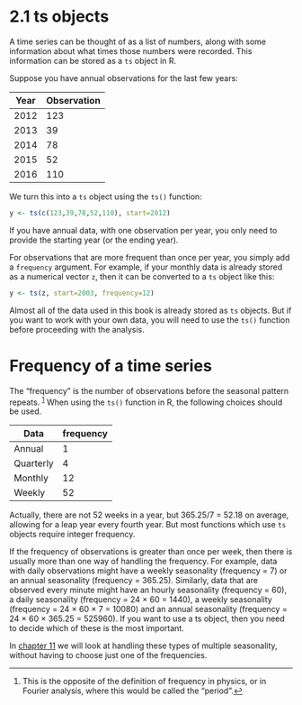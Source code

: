 # 2.1 ts objects
A time series can be thought of as a list of numbers, along with some information about what times those numbers were recorded. This information can be stored as a `ts` object in R.

Suppose you have annual observations for the last few years:

**Year** | **Observation**
-----|-----------
2012 | 123
2013 | 39
2014 | 78
2015 | 52
2016 | 110

We turn this into a `ts` object using the `ts()` function:

```R
y <- ts(c(123,39,78,52,110), start=2012)
```

If you have annual data, with one observation per year, you only need to provide the starting year (or the ending year).

For observations that are more frequent than once per year, you simply add a `frequency` argument. For example, if your monthly data is already stored as a numerical vector `z`, then it can be converted to a `ts` object like this:

```R
y <- ts(z, start=2003, frequency=12)
```

Almost all of the data used in this book is already stored as `ts` objects. But if you want to work with your own data, you will need to use the `ts()` function before proceeding with the analysis.

# Frequency of a time series
<a name="fnref1"></a>
The “frequency” is the number of observations before the seasonal pattern repeats. <sup>[1](#fnref1)</a></sup> When using the `ts()` function in R, the following choices should be used.

**Data** | **frequency**
---------|--------------
Annual | 1
Quarterly | 4
Monthly	| 12
Weekly | 52


Actually, there are not 52 weeks in a year, but 365.25/7 = 52.18 on average, allowing for a leap year every fourth year. But most functions which use `ts` objects require integer frequency.

If the frequency of observations is greater than once per week, then there is usually more than one way of handling the frequency. For example, data with daily observations might have a weekly seasonality (frequency = 7) or an annual seasonality (frequency = 365.25). Similarly, data that are observed every minute might have an hourly seasonality (frequency = 60), a daily seasonality (frequency = 24 × 60 = 1440), a weekly seasonality (frequency = 24 × 60 × 7 = 10080) and an annual seasonality (frequency = 24 × 60 × 365.25 = 525960). If you want to use a ts object, then you need to decide which of these is the most important.

In [chapter 11](advanced.md) we will look at handling these types of multiple seasonality, without having to choose just one of the frequencies.

------------------------
<a name="fn1"></a>
1. This is the opposite of the definition of frequency in physics, or in Fourier analysis, where this would be called the “period”.[↩](#fnref1)
